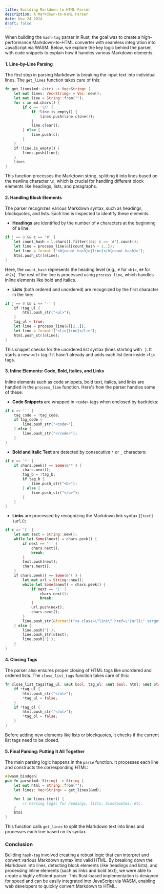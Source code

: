 ```yaml
---
title: Building Markdown to HTML Parser
description: A Markdown-to-HTML Parser
date: Nov 24 2024
draft: false
---
```

When building the `hash-tag` parser in Rust, the goal was to create a high-performance Markdown-to-HTML converter with seamless integration into JavaScript via WASM. Below, we explore the key logic behind the parser, with code snippets to explain how it handles various Markdown elements.

#### 1. **Line-by-Line Parsing**

The first step in parsing Markdown is breaking the input text into individual lines. The `get_lines` function takes care of this:

```rust
fn get_lines(md: &str) -> Vec<String> {
    let mut lines: Vec<String> = Vec::new();
    let mut line = String::from("");
    for c in md.chars() {
        if c == '\n' {
            if !line.is_empty() {
                lines.push(line.clone());
            }
            line.clear();
        } else {
            line.push(c);
        }
    }
    if !line.is_empty() {
        lines.push(line);
    }
    lines
}
```

This function processes the Markdown string, splitting it into lines based on the newline character `\n`, which is crucial for handling different block elements like headings, lists, and paragraphs.

#### 2. **Handling Block Elements**

The parser recognizes various Markdown syntax, such as headings, blockquotes, and lists. Each line is inspected to identify these elements.

- **Headings** are identified by the number of `#` characters at the beginning of a line:

```rust
if j == 0 && c == '#' {
    let count_hash = l.chars().filter(|&c| c == '#').count();
    let line = process_line(&l[count_hash + 1..]);
    let line = format!("<h{count_hash}>{line}</h{count_hash}>");
    html.push_str(&line);
}
```

Here, the `count_hash` represents the heading level (e.g., `#` for `<h1>`, `##` for `<h2>`). The rest of the line is processed using `process_line`, which handles inline elements like bold and italics.

- **Lists** (both ordered and unordered) are recognized by the first character in the line:

```rust
if j == 0 && c == '-' {
    if !tag_ul {
        html.push_str("<ul>");
    }
    tag_ul = true;
    let line = process_line(&l[2..]);
    let line = format!("<li>{line}</li>");
    html.push_str(&line);
}
```

This snippet checks for the unordered list syntax (lines starting with `-`). It starts a new `<ul>` tag if it hasn't already and adds each list item inside `<li>` tags.

#### 3. **Inline Elements: Code, Bold, Italics, and Links**

Inline elements such as code snippets, bold text, italics, and links are handled in the `process_line` function. Here's how the parser handles some of these:

- **Code Snippets** are wrapped in `<code>` tags when enclosed by backticks:

```rust
if c == '`' {
    tag_code = !tag_code;
    if tag_code {
        line.push_str("<code>");
    } else {
        line.push_str("</code>");
    }
}
```

- **Bold and Italic Text** are detected by consecutive `*` or `_` characters:

```rust
if c == '*' {
    if chars.peek() == Some(&'*') {
        chars.next();
        tag_b = !tag_b;
        if tag_b {
            line.push_str("<b>");
        } else {
            line.push_str("</b>");
        }
    }
}
```

- **Links** are processed by recognizing the Markdown link syntax (`[text](url)`):

```rust
if c == '[' {
    let mut text = String::new();
    while let Some(&next) = chars.peek() {
        if next == ']' {
            chars.next();
            break;
        }
        text.push(next);
        chars.next();
    }
    if chars.peek() == Some(&'(') {
        let mut url = String::new();
        while let Some(&next) = chars.peek() {
            if next == ')' {
                chars.next();
                break;
            }
            url.push(next);
            chars.next();
        }
        line.push_str(&format!("<a class=\"link\" href=\"{url}\" target=\"_blank\">{text}</a>"));
    } else {
        line.push('[');
        line.push_str(&text);
        line.push(']');
    }
}
```

#### 4. **Closing Tags**

The parser also ensures proper closing of HTML tags like unordered and ordered lists. The `close_list_tags` function takes care of this:

```rust
fn close_list_tags(tag_ul: &mut bool, tag_ol: &mut bool, html: &mut String) {
    if *tag_ul {
        html.push_str("</ul>");
        *tag_ul = false;
    }
    if *tag_ol {
        html.push_str("</ol>");
        *tag_ol = false;
    }
}
```

Before adding new elements like lists or blockquotes, it checks if the current list tags need to be closed.

#### 5. **Final Parsing: Putting It All Together**

The main parsing logic happens in the `parse` function. It processes each line and constructs the corresponding HTML:

```rust
#[wasm_bindgen]
pub fn parse(md: String) -> String {
    let mut html = String::from("");
    let lines: Vec<String> = get_lines(&md);

    for l in lines.iter() {
        // Parsing logic for headings, lists, blockquotes, etc.
    }
    html
}
```

This function calls `get_lines` to split the Markdown text into lines and processes each line based on its syntax.

### Conclusion

Building `hash-tag` involved creating a robust logic that can interpret and convert various Markdown syntax into valid HTML. By breaking down the Markdown into lines, detecting block elements (like headings and lists), and processing inline elements (such as links and bold text), we were able to create a highly efficient parser. This Rust-based implementation is designed for speed and can be easily integrated into JavaScript via WASM, enabling web developers to quickly convert Markdown to HTML.
